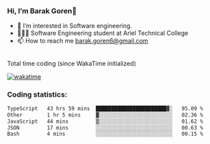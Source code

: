 ###  Hi, I’m Barak Goren👋
- 👀 I’m interested in Software engineering.
- 👨🏼‍🎓 Software Engineering student at Ariel Technical College
- 📫 How to reach me barak.goren6@gmail.com
##
Total time coding (since WakaTime initialized)

[![wakatime](https://wakatime.com/badge/user/5cc5ec80-a806-4ca2-a704-db29274e48cd.svg)](https://wakatime.com/@5cc5ec80-a806-4ca2-a704-db29274e48cd)

   
### Coding statistics:

<!--START_SECTION:waka-->

```txt
TypeScript   43 hrs 59 mins  ███████████████████████▓░   95.09 %
Other        1 hr 5 mins     ▓░░░░░░░░░░░░░░░░░░░░░░░░   02.36 %
JavaScript   44 mins         ▒░░░░░░░░░░░░░░░░░░░░░░░░   01.62 %
JSON         17 mins         ░░░░░░░░░░░░░░░░░░░░░░░░░   00.63 %
Bash         4 mins          ░░░░░░░░░░░░░░░░░░░░░░░░░   00.15 %
```

<!--END_SECTION:waka-->

<!---
barakgoren/barakgoren is a ✨ special ✨ repository because its `README.md` (this file) appears on your GitHub profile.
You can click the Preview link to take a look at your changes.
--->
